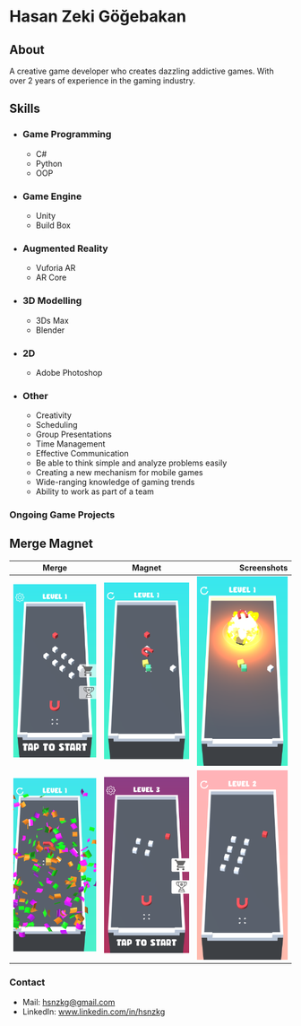 # Hasan Zeki Göğebakan
## About
A creative game developer who creates dazzling addictive games.
With over 2 years of experience in the gaming industry.
## Skills
- ### Game Programming
  - C#
  - Python
  - OOP
- ### Game Engine
  - Unity
  - Build Box
- ### Augmented Reality
  - Vuforia AR
  - AR Core
- ### 3D Modelling
  - 3Ds Max
  - Blender
- ### 2D
  - Adobe Photoshop
- ### Other
  - Creativity
  - Scheduling
  - Group Presentations
  - Time Management
  - Effective Communication
  - Be able to think simple and analyze problems easily
  - Creating a new mechanism for mobile games
  - Wide-ranging knowledge of gaming trends
  - Ability to work as part of a team
### Ongoing Game Projects
## Merge Magnet
|      Merge    |      Magnet   |   Screenshots    |
| ------------- |:-------------:| -----:|
| <img src="Projects/MergeMagnet.png" width="200"> | <img src="Projects/MergeMagnet1.png" width="200"> | <img src="Projects/MergeMagnet2.png" width="200"> |
| <img src="Projects/MergeMagnet3.png" width="200"> | <img src="Projects/MergeMagnet4.png" width="200"> | <img src="Projects/MergeMagnet5.png" width="200"> |
### Contact
- Mail: hsnzkg@gmail.com
- LinkedIn: www.linkedin.com/in/hsnzkg



